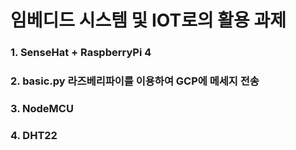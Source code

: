 # 임베디드 시스템 및 IOT로의 활용 과제

### 1. SenseHat + RaspberryPi 4
### 2. basic.py 라즈베리파이를 이용하여 GCP에 메세지 전송
### 3. NodeMCU
### 4. DHT22 
